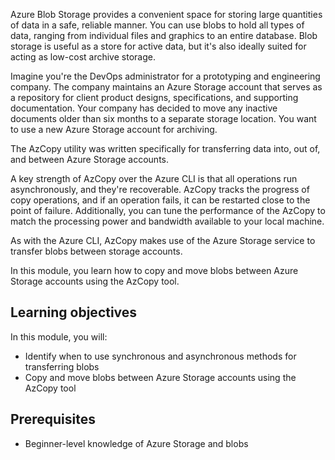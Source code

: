 Azure Blob Storage provides a convenient space for storing large quantities of data in a safe, reliable manner. You can use blobs to hold all types of data, ranging from individual files and graphics to an entire database. Blob storage is useful as a store for active data, but it's also ideally suited for acting as low-cost archive storage.

Imagine you're the DevOps administrator for a prototyping and engineering company. The company maintains an Azure Storage account that serves as a repository for client product designs, specifications, and supporting documentation. Your company has decided to move any inactive documents older than six months to a separate storage location. You want to use a new Azure Storage account for archiving.

The AzCopy utility was written specifically for transferring data into, out of, and between Azure Storage accounts.

A key strength of AzCopy over the Azure CLI is that all operations run asynchronously, and they're recoverable. AzCopy tracks the progress of copy operations, and if an operation fails, it can be restarted close to the point of failure. Additionally, you can tune the performance of the AzCopy to match the processing power and bandwidth available to your local machine.

As with the Azure CLI, AzCopy makes use of the Azure Storage service to transfer blobs between storage accounts.

In this module, you learn how to copy and move blobs between Azure Storage accounts using the AzCopy tool.

## Learning objectives

In this module, you will:

- Identify when to use synchronous and asynchronous methods for transferring blobs
- Copy and move blobs between Azure Storage accounts using the AzCopy tool

## Prerequisites

- Beginner-level knowledge of Azure Storage and blobs
